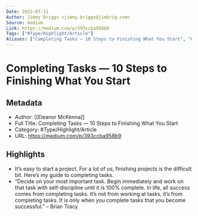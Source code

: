 ```yaml
---
Date: 2022-07-11
Author: Jimmy Briggs <jimmy.briggs@jimbrig.com>
Source: medium
Link: https://medium.com/p/393ccba958b9
Tags: ["#Type/Highlight/Article"]
Aliases: ["Completing Tasks — 10 Steps to Finishing What You Start", "Completing Tasks — 10 Steps to Finishing What You Start"]
---
```

# Completing Tasks — 10 Steps to Finishing What You Start

## Metadata
- Author: [[Eleanor McKenna]]
- Full Title: Completing Tasks — 10 Steps to Finishing What You Start
- Category: #Type/Highlight/Article
- URL: https://medium.com/p/393ccba958b9

## Highlights
- It’s easy to start a project. For a lot of us, finishing projects is the difficult bit. Here’s my guide to completing tasks.
- “Decide on your most important task. Begin immediately and work on that task with self-discipline until it is 100% complete. In life, all success comes from completing tasks. It’s not from working at tasks, it’s from completing tasks. It is only when you complete tasks that you become successful.”
  – Brian Tracy
